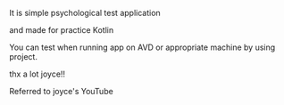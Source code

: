 
It is simple psychological test application 

and made for practice Kotlin 

You can test when running app on AVD or appropriate machine by using project.

thx a lot joyce!!

Referred to joyce's YouTube
